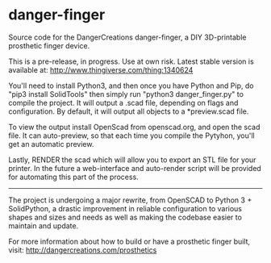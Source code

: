 # danger-finger
Source code for the DangerCreations danger-finger, a DIY 3D-printable prosthetic finger device.

This is a pre-release, in progress.  Use at own risk.  Latest stable version is available at: http://www.thingiverse.com/thing:1340624

You'll need to install Python3, and then once you have Python and Pip, do "pip3 install SolidTools"
then simply run "python3 danger_finger.py" to compile the project.  It will output a .scad file, depending on flags and configuration.  By default, it will output all objects to a *preview.scad file.

To view the output install OpenScad from openscad.org, and open the scad file.  It can auto-preview, so that each time you compile the Pytyhon, you'll get an automatic preview.  

Lastly, RENDER the scad which will allow you to export an STL file for your printer.  In the future a web-interface and auto-render script will be provided for automating this part of the process.

-----------------------------------------------------------------------------------

The project is undergoing a major rewrite, from OpenSCAD to Python 3 + SolidPython, a drastic improvement in reliable configuration to various shapes and sizes and needs as well as making the codebase easier to maintain and update.

For more information about how to build or have a prosthetic finger built, visit: http://dangercreations.com/prosthetics
